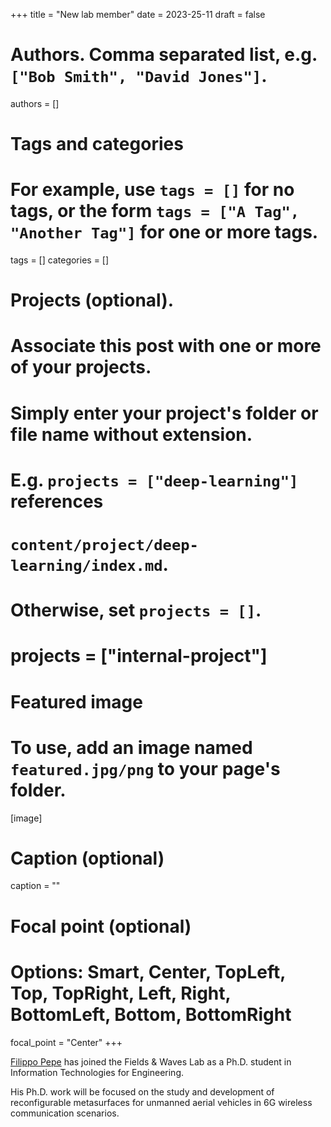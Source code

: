 +++
title = "New lab member"
date = 2023-25-11
draft = false

# Authors. Comma separated list, e.g. `["Bob Smith", "David Jones"]`.
authors = []

# Tags and categories
# For example, use `tags = []` for no tags, or the form `tags = ["A Tag", "Another Tag"]` for one or more tags.
tags = []
categories = []

# Projects (optional).
#   Associate this post with one or more of your projects.
#   Simply enter your project's folder or file name without extension.
#   E.g. `projects = ["deep-learning"]` references
#   `content/project/deep-learning/index.md`.
#   Otherwise, set `projects = []`.
# projects = ["internal-project"]

# Featured image
# To use, add an image named `featured.jpg/png` to your page's folder.
[image]
  # Caption (optional)
  caption = ""

  # Focal point (optional)
  # Options: Smart, Center, TopLeft, Top, TopRight, Left, Right, BottomLeft, Bottom, BottomRight
  focal_point = "Center"
+++

[Filippo Pepe](/author/filippo-pepe) has joined the Fields & Waves Lab as a Ph.D. student in Information Technologies for Engineering.

His Ph.D. work will be focused on the study and development of reconfigurable metasurfaces for unmanned aerial vehicles in 6G wireless communication scenarios.

